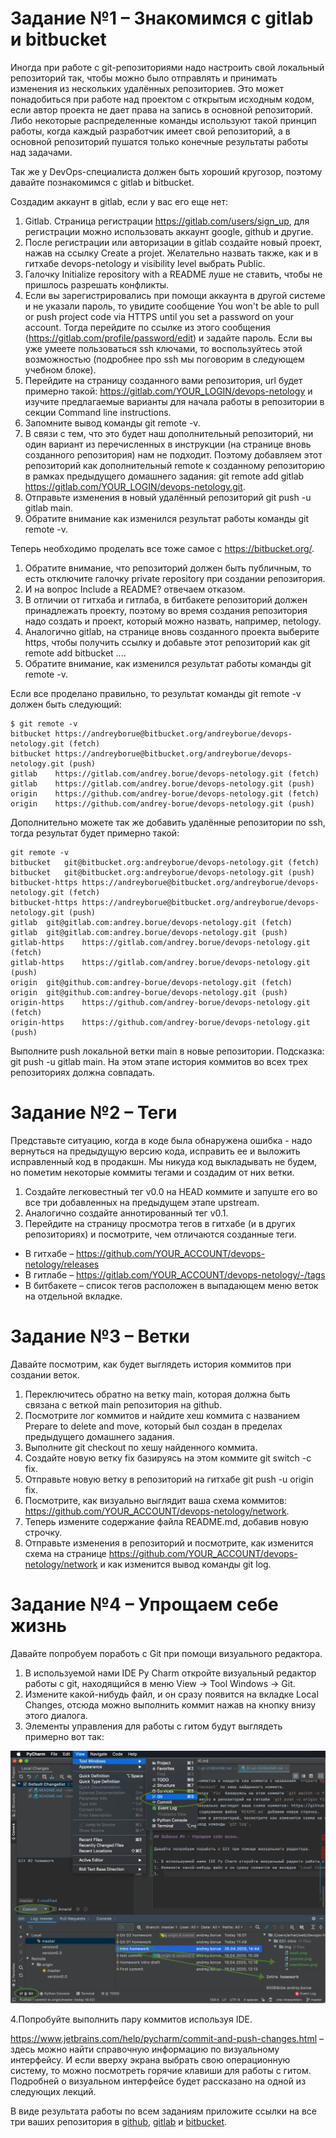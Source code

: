 #  Задание №1 – Знакомимся с gitlab и bitbucket
Иногда при работе с git-репозиториями надо настроить свой локальный репозиторий так, чтобы можно было отправлять и принимать изменения из нескольких удалённых репозиториев. Это может понадобиться при работе над проектом с открытым исходным кодом, если автор проекта не дает права на запись в основной репозиторий. Либо некоторые распределенные команды используют такой принцип работы, когда каждый разработчик имеет свой репозиторий, а в основной репозиторий пушатся только конечные результаты работы над задачами.

Так же у DevOps-специалиста должен быть хороший кругозор, поэтому давайте познакомимся с gitlab и bitbucket.

Создадим аккаунт в gitlab, если у вас его еще нет:

1. Gitlab. Страница регистрации https://gitlab.com/users/sign_up, для регистрации можно использовать аккаунт google, github и другие.
2. После регистрации или авторизации в gitlab создайте новый проект, нажав на ссылку Create a projet. Желательно назвать также, как и в гитхабе devops-netology и visibility level выбрать Public.
3. Галочку Initialize repository with a README луше не ставить, чтобы не пришлось разрешать конфликты.
4. Если вы зарегистрировались при помощи аккаунта в другой системе и не указали пароль, то увидите сообщение You won't be able to pull or push project code via HTTPS until you set a password on your account. Тогда перейдите по ссылке из этого сообщения (https://gitlab.com/profile/password/edit) и задайте пароль. Если вы уже умеете пользоваться ssh ключами, то воспользуйтесь этой возможностью (подробнее про ssh мы поговорим в следующем учебном блоке).
5. Перейдите на страницу созданного вами репозитория, url будет примерно такой: https://gitlab.com/YOUR_LOGIN/devops-netology и изучите предлагаемые варианты для начала работы в репозитории в секции Command line instructions.
6. Запомните вывод команды git remote -v.
7. В связи с тем, что это будет наш дополнительный репозиторий, ни один вариант из перечисленных в инструкции (на странице вновь созданного репозитория) нам не подходит. Поэтому добавляем этот репозиторий как дополнительный remote к созданному репозиторию в рамках предыдущего домашнего задания: git remote add gitlab https://gitlab.com/YOUR_LOGIN/devops-netology.git.
8. Отправьте изменения в новый удалённый репозиторий git push -u gitlab main.
9. Обратите внимание как изменился результат работы команды git remote -v.

Теперь необходимо проделать все тоже самое с https://bitbucket.org/.

1. Обратите внимание, что репозиторий должен быть публичным, то есть отключите галочку private repository при создании репозитория.
2. И на вопрос Include a README? отвечаем отказом.
3. В отличии от гитхаба и гитлаба, в битбакете репозиторий должен принадлежать проекту, поэтому во время создания репозитория надо создать и проект, который можно назвать, например, netology.
4. Аналогично gitlab, на странице вновь созданного проекта выберите https, чтобы получить ссылку и добавьте этот репозиторий как git remote add bitbucket ....
5. Обратите внимание, как изменился результат работы команды git remote -v.

Если все проделано правильно, то результат команды git remote -v должен быть следующий:

```
$ git remote -v
bitbucket https://andreyborue@bitbucket.org/andreyborue/devops-netology.git (fetch)
bitbucket https://andreyborue@bitbucket.org/andreyborue/devops-netology.git (push)
gitlab	  https://gitlab.com/andrey.borue/devops-netology.git (fetch)
gitlab	  https://gitlab.com/andrey.borue/devops-netology.git (push)
origin	  https://github.com/andrey-borue/devops-netology.git (fetch)
origin	  https://github.com/andrey-borue/devops-netology.git (push)
```

Дополнительно можете так же добавить удалённые репозитории по ssh, тогда результат будет примерно такой:

```
git remote -v
bitbucket	git@bitbucket.org:andreyborue/devops-netology.git (fetch)
bitbucket	git@bitbucket.org:andreyborue/devops-netology.git (push)
bitbucket-https	https://andreyborue@bitbucket.org/andreyborue/devops-netology.git (fetch)
bitbucket-https	https://andreyborue@bitbucket.org/andreyborue/devops-netology.git (push)
gitlab	git@gitlab.com:andrey.borue/devops-netology.git (fetch)
gitlab	git@gitlab.com:andrey.borue/devops-netology.git (push)
gitlab-https	https://gitlab.com/andrey.borue/devops-netology.git (fetch)
gitlab-https	https://gitlab.com/andrey.borue/devops-netology.git (push)
origin	git@github.com:andrey-borue/devops-netology.git (fetch)
origin	git@github.com:andrey-borue/devops-netology.git (push)
origin-https	https://github.com/andrey-borue/devops-netology.git (fetch)
origin-https	https://github.com/andrey-borue/devops-netology.git (push)
```

Выполните push локальной ветки main в новые репозитории. Подсказка: git push -u gitlab main. На этом этапе история коммитов во всех трех репозиториях должна совпадать.

#  Задание №2 – Теги
Представьте ситуацию, когда в коде была обнаружена ошибка - надо вернуться на предыдущую версию кода, исправить ее и выложить исправленный код в продакшн. Мы никуда код выкладывать не будем, но пометим некоторые коммиты тегами и создадим от них ветки.

1. Создайте легковестный тег v0.0 на HEAD коммите и запуште его во все три добавленных на предыдущем этапе upstream.
2. Аналогично создайте аннотированный тег v0.1.
3. Перейдите на страницу просмотра тегов в гитхабе (и в других репозиториях) и посмотрите, чем отличаются созданные теги.
- В гитхабе – https://github.com/YOUR_ACCOUNT/devops-netology/releases
- В гитлабе – https://gitlab.com/YOUR_ACCOUNT/devops-netology/-/tags
- В битбакете – список тегов расположен в выпадающем меню веток на отдельной вкладке.

#  Задание №3 – Ветки
Давайте посмотрим, как будет выглядеть история коммитов при создании веток.

1. Переключитесь обратно на ветку main, которая должна быть связана с веткой main репозитория на github.
2. Посмотрите лог коммитов и найдите хеш коммита с названием Prepare to delete and move, который был создан в пределах предыдущего домашнего задания.
3. Выполните git checkout по хешу найденного коммита.
4. Создайте новую ветку fix базируясь на этом коммите git switch -c fix.
5. Отправьте новую ветку в репозиторий на гитхабе git push -u origin fix.
6. Посмотрите, как визуально выглядит ваша схема коммитов: https://github.com/YOUR_ACCOUNT/devops-netology/network.
7. Теперь измените содержание файла README.md, добавив новую строчку.
8. Отправьте изменения в репозиторий и посмотрите, как изменится схема на странице https://github.com/YOUR_ACCOUNT/devops-netology/network и как изменится вывод команды git log.

#  Задание №4 – Упрощаем себе жизнь
Давайте попробуем поработь с Git при помощи визуального редактора.

1. В используемой нами IDE Py Charm откройте визуальный редактор работы с git, находящийся в меню View -> Tool Windows -> Git.
2. Измените какой-нибудь файл, и он сразу появится на вкладке Local Changes, отсюда можно выполнить коммит нажав на кнопку внизу этого диалога.
3. Элементы управления для работы с гитом будут выглядеть примерно вот так: 

<p align="left">
  <img src="./pic/pycharm.jpg">
</p>

4.Попробуйте выполнить пару коммитов используя IDE.

https://www.jetbrains.com/help/pycharm/commit-and-push-changes.html – здесь можно найти справочную информацию по визуальному интерфейсу. И если вверху экрана выбрать свою операционную систему, то можно посмотреть горячие клавиши для работы с гитом. Подробней о визуальном интерфейсе будет рассказано на одной из следующих лекций.

В виде результата работы по всем заданиям приложите ссылки на все три ваших репозитория в [github](https://github.com/sisipka/devops-netology), [gitlab](https://gitlab.com/sisipka/devops-netology) и [bitbucket](https://bitbucket.org/sisipka2/devops-netology/src/main/).